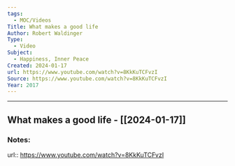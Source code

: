 ```yaml
---
tags:
  - MOC/Videos
Title: What makes a good life
Author: Robert Waldinger
Type:
  - Video
Subject:
  - Happiness, Inner Peace
Created: 2024-01-17
url: https://www.youtube.com/watch?v=8KkKuTCFvzI
Source: https://www.youtube.com/watch?v=8KkKuTCFvzI
Year: 2017
---
```

--------------------------------------------------------------------------------
## What makes a good life - [[2024-01-17]]
### Notes: 
url:: https://www.youtube.com/watch?v=8KkKuTCFvzI

